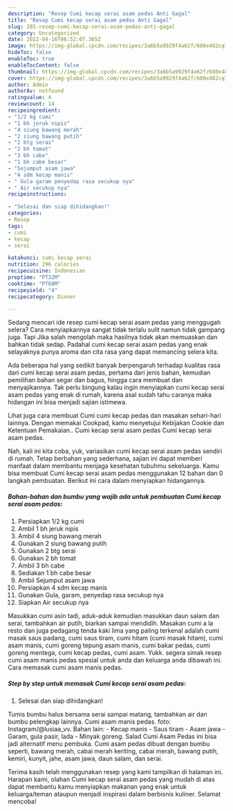 ```yaml
---
description: "Resep Cumi kecap serai asam pedas Anti Gagal"
title: "Resep Cumi kecap serai asam pedas Anti Gagal"
slug: 285-resep-cumi-kecap-serai-asam-pedas-anti-gagal
category: Uncategorized
date: 2022-04-16T06:52:07.365Z
image: https://img-global.cpcdn.com/recipes/3a6b5a9929f4a62f/680x482cq70/cumi-kecap-serai-asam-pedas-foto-resep-utama.jpg
hideToc: false
enableToc: true
enableTocContent: false
thumbnail: https://img-global.cpcdn.com/recipes/3a6b5a9929f4a62f/680x482cq70/cumi-kecap-serai-asam-pedas-foto-resep-utama.jpg
cover: https://img-global.cpcdn.com/recipes/3a6b5a9929f4a62f/680x482cq70/cumi-kecap-serai-asam-pedas-foto-resep-utama.jpg
author: Admin
authorAv: notfound
ratingvalue: 4
reviewcount: 14
recipeingredient:
- "1/2 kg cumi"
- "1 bh jeruk nipis"
- "4 siung bawang merah"
- "2 siung bawang putih"
- "2 btg serai"
- "2 bh tomat"
- "3 bh cabe"
- "1 bh cabe besar"
- "Sejumput asam jawa"
- "4 sdm kecap manis"
- " Gula garam penyedap rasa secukup nya"
- " Air secukup nya"
recipeinstructions:

- "Selesai dan siap dihidangkan!"
categories:
- Resep
tags:
- cumi
- kecap
- serai

katakunci: cumi kecap serai 
nutrition: 296 calories
recipecuisine: Indonesian
preptime: "PT32M"
cooktime: "PT60M"
recipeyield: "4"
recipecategory: Dinner

---
```



Sedang mencari ide resep cumi kecap serai asam pedas yang menggugah selera? Cara menyiapkannya sangat tidak terlalu sulit namun tidak gampang juga. Tapi Jika salah mengolah maka hasilnya tidak akan memuaskan dan bahkan tidak sedap. Padahal cumi kecap serai asam pedas yang enak selayaknya punya aroma dan cita rasa yang dapat memancing selera kita.


Ada beberapa hal yang sedikit banyak berpengaruh terhadap kualitas rasa dari cumi kecap serai asam pedas, pertama dari jenis bahan, kemudian pemilihan bahan segar dan bagus, hingga cara membuat dan menyajikannya. Tak perlu bingung kalau ingin menyiapkan cumi kecap serai asam pedas yang enak di rumah, karena asal sudah tahu caranya maka hidangan ini bisa menjadi sajian istimewa.

Lihat juga cara membuat Cumi cumi kecap pedas dan masakan sehari-hari lainnya. Dengan memakai Cookpad, kamu menyetujui Kebijakan Cookie dan Ketentuan Pemakaian.. Cumi kecap serai asam pedas Cumi kecap serai asam pedas.


Nah, kali ini kita coba, yuk, variasikan cumi kecap serai asam pedas sendiri di rumah. Tetap berbahan yang sederhana, sajian ini dapat memberi manfaat dalam membantu menjaga kesehatan tubuhmu sekeluarga. Kamu bisa membuat Cumi kecap serai asam pedas menggunakan 12 bahan dan 0 langkah pembuatan. Berikut ini cara dalam menyiapkan hidangannya.

<!--inarticleads1-->

##### Bahan-bahan dan bumbu yang wajib ada untuk pembuatan Cumi kecap serai asam pedas:

1. Persiapkan 1/2 kg cumi
1. Ambil 1 bh jeruk nipis
1. Ambil 4 siung bawang merah
1. Gunakan 2 siung bawang putih
1. Gunakan 2 btg serai
1. Gunakan 2 bh tomat
1. Ambil 3 bh cabe
1. Sediakan 1 bh cabe besar
1. Ambil Sejumput asam jawa
1. Persiapkan 4 sdm kecap manis
1. Gunakan  Gula, garam, penyedap rasa secukup nya
1. Siapkan  Air secukup nya


Masukkan cumi asin tadi, aduk-aduk kemudian masukkan daun salam dan serai, tambahkan air putih, biarkan sampai mendidih. Masakan cumi a la resto dan juga pedagang tenda kaki lima yang paling terkenal adalah cumi masak saus padang, cumi saus tiram, cumi hitam (cumi masak hitam), cumi asam manis, cumi goreng tepung asam manis, cumi bakar pedas, cumi goreng mentega, cumi kecap pedas, cumi asam. Yukk. segera simak resep cumi asam manis pedas spesial untuk anda dan keluarga anda dibawah ini. Cara memasak cumi asam manis pedas. 

<!--inarticleads2-->

##### Step by step untuk memasak Cumi kecap serai asam pedas:


1. Selesai dan siap dihidangkan!

Tumis bumbu halus bersama serai sampai matang, tambahkan air dan bumbu pelengkap lainnya. Cumi asam manis pedas. foto: Instagram/@lusiaa_vv. Bahan lain: - Kecap manis - Saus tiram - Asam jawa - Garam, gula pasir, lada - Minyak goreng. Salad Cumi Asam Pedas ini bisa jadi alternatif menu pembuka. Cumi asam pedas dibuat dengan bumbu seperti, bawang merah, cabai merah keriting, cabai merah, bawang putih, kemiri, kunyit, jahe, asam jawa, daun salam, dan serai. 

Terima kasih telah menggunakan resep yang kami tampilkan di halaman ini. Harapan kami, olahan Cumi kecap serai asam pedas yang mudah di atas dapat membantu kamu menyiapkan makanan yang enak untuk keluarga/teman ataupun menjadi inspirasi dalam berbisnis kuliner. Selamat mencoba!
